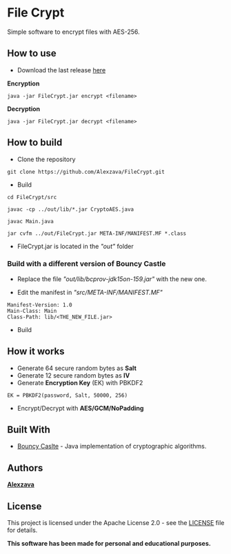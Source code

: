 # File Crypt

Simple software to encrypt files with AES-256.

## How to use

* Download the last release [here](https://github.com/alexzava/FileCrypt/releases)

**Encryption**
```
java -jar FileCrypt.jar encrypt <filename>
```

**Decryption**
```
java -jar FileCrypt.jar decrypt <filename>
```

## How to build

* Clone the repository
```
git clone https://github.com/Alexzava/FileCrypt.git
```

* Build
```
cd FileCrypt/src

javac -cp ../out/lib/*.jar CryptoAES.java

javac Main.java

jar cvfm ../out/FileCrypt.jar META-INF/MANIFEST.MF *.class
```

* FileCrypt.jar is located in the *"out"* folder

### Build with a different version of Bouncy Castle

* Replace the file *"out/lib/bcprov-jdk15on-159.jar"* with the new one.

* Edit the manifest in *"src/META-INF/MANIFEST.MF"*
```
Manifest-Version: 1.0
Main-Class: Main
Class-Path: lib/<THE_NEW_FILE.jar>
```

* Build

## How it works

* Generate 64 secure random bytes as **Salt**
* Generate 12 secure random bytes as **IV**
* Generate **Encryption Key** (EK) with PBKDF2
```
EK = PBKDF2(password, Salt, 50000, 256)
```
* Encrypt/Decrypt with **AES/GCM/NoPadding**

## Built With

* [Bouncy Caslte](https://bouncycastle.org/) - Java implementation of cryptographic algorithms.

## Authors

[**Alexzava**](https://github.com/alexzava)


## License

This project is licensed under the Apache License 2.0 - see the [LICENSE](LICENSE) file for details.

**This software has been made for personal and educational purposes.**
